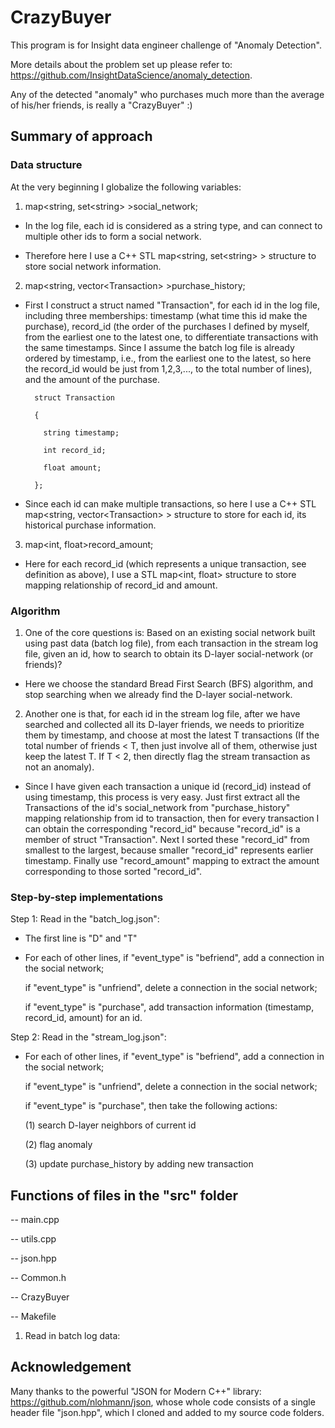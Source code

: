 # CrazyBuyer

This program is for Insight data engineer challenge of "Anomaly Detection".

More details about the problem set up please refer to: https://github.com/InsightDataScience/anomaly_detection.

Any of the detected "anomaly" who purchases much more than the average of his/her friends, is really a "CrazyBuyer" :)

## Summary of approach
### Data structure
At the very beginning I globalize the following variables:

1. map<string, set\<string\> >social_network;

- In the log file, each id is considered as a string type, and can connect to multiple other ids to form a social network.

- Therefore here I use a C++ STL map<string, set\<string\> > structure to store social network information.

2. map<string, vector\<Transaction\> >purchase_history;

- First I construct a struct named "Transaction", for each id in the log file, including three memberships: timestamp (what time this id make the purchase), record_id (the order of the purchases I defined by myself, from the earliest one to the latest one, to differentiate transactions with the same timestamps. Since I assume the batch log file is already ordered by timestamp, i.e., from the earliest one to the latest, so here the record_id would be just from 1,2,3,..., to the total number of lines), and the amount of the purchase.

        struct Transaction
     
        {
  
          string timestamp;
	
	      int record_id;
	
	      float amount;
	
        };

- Since each id can make multiple transactions, so here I use a C++ STL map<string, vector\<Transaction\> > structure to store for each id, its historical purchase information.

3. map<int, float>record_amount;

- Here for each record_id (which represents a unique transaction, see definition as above), I use a STL map<int, float> structure to store mapping relationship of record_id and amount. 



### Algorithm

1. One of the core questions is: Based on an existing social network built using past data (batch log file), from each transaction in the stream log file, given an id, how to search to obtain its D-layer social-network (or friends)?

- Here we choose the standard Bread First Search (BFS) algorithm, and stop searching when we already find the D-layer social-network.

2. Another one is that, for each id in the stream log file, after we have searched and collected all its D-layer friends, we needs to prioritize them by timestamp, and choose at most the latest T transactions (If the total number of friends < T, then just involve all of them, otherwise just keep the latest T. If T < 2, then directly flag the stream transaction as not an anomaly).

- Since I have given each transaction a unique id (record_id) instead of using timestamp, this process is very easy. Just first extract all the Transactions of the id's social_network from "purchase_history" mapping relationship from id to transaction, then for every transaction I can obtain the corresponding "record_id" because "record_id" is a member of struct "Transaction". Next I sorted these "record_id" from smallest to the largest, because smaller "record_id" represents earlier timestamp. Finally use "record_amount" mapping to extract the amount corresponding to those sorted "record_id".


### Step-by-step implementations

Step 1: Read in the "batch_log.json":
- The first line is "D" and "T"
- For each of other lines,
    if "event_type" is "befriend", add a connection in the social network;
    
    if "event_type" is "unfriend", delete a connection in the social network;
    
    if "event_type" is "purchase", add transaction information (timestamp, record_id, amount) for an id.
    
Step 2: Read in the "stream_log.json":
- For each of other lines,
    if "event_type" is "befriend", add a connection in the social network;
    
    if "event_type" is "unfriend", delete a connection in the social network;
    
    if "event_type" is "purchase", then take the following actions:
    
    (1) search D-layer neighbors of current id
    
    (2) flag anomaly
    
    (3) update purchase_history by adding new transaction
   

## Functions of files in the "src" folder

-- main.cpp

-- utils.cpp

-- json.hpp

-- Common.h

-- CrazyBuyer

-- Makefile


1. Read in batch log data:





## Acknowledgement

Many thanks to the powerful "JSON for Modern C++" library: https://github.com/nlohmann/json, whose whole code consists of a single header file "json.hpp", which I cloned and added to my source code folders.
